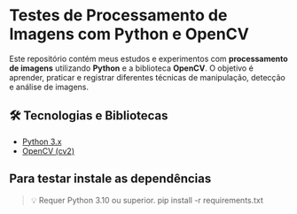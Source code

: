 # Testes de Processamento de Imagens com Python e OpenCV

Este repositório contém meus estudos e experimentos com **processamento de imagens** utilizando **Python** e a biblioteca **OpenCV**. O objetivo é aprender, praticar e registrar diferentes técnicas de manipulação, detecção e análise de imagens.

## 🛠 Tecnologias e Bibliotecas

- [Python 3.x](https://www.python.org/)
- [OpenCV (cv2)](https://opencv.org/)
<!-- - [NumPy](https://numpy.org/) (em alguns exemplos) -->

## Para testar instale as dependências

> 💡 Requer Python 3.10 ou superior.
pip install -r requirements.txt


